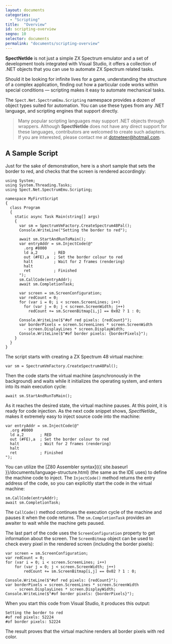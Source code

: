 ```yaml
---
layout: documents
categories: 
  - "Scripting"
title:  "Overview"
id: scripting-overview
seqno: 10
selector: documents
permalink: "documents/scripting-overview"
---
```


__SpectNetIde__ is not just a simple ZX Spectrum emulator
and a set of development tools integrated with Visual Studio,
it offers a collection of .NET objects that you can use to automate
ZX Spectrum related tasks.

Should it be looking for infinite
lives for a game, understanding the structure of a complex
application, finding out how a particular code works within 
special conditions &mdash; scripting makes it easy to automate
mechanical tasks.

The `Spect.Net.SpectrumEmu.Scripting` namespace provides a dozen of object types suited for automation. You can use these
types from any .NET language, and scripting engines that support
directly.

> Many popular scripting languages may support 
.NET objects through wrappers. Although __SpectNetIde__ does not
have any direct support for these languages, contributors are
welcomed to create such adapters. If you are interested, please
contact me at [dotneteer@hotmail.com](mailto:dotneteer@hotmail.com).  

## A Sample Script

Just for the sake of demonstration, here is a short sample that sets
the border to red, and checks that the screen is rendered accordingly:

```
using System;
using System.Threading.Tasks;
using Spect.Net.SpectrumEmu.Scripting;

namespace MyFirstScript
{
  class Program
  {
    static async Task Main(string[] args)
    {
      var sm = SpectrumVmFactory.CreateSpectrum48Pal();
      Console.WriteLine("Setting the border to red");

      await sm.StartAndRunToMain();
      var entryAddr = sm.InjectCode(@"
        .org #8000
        ld a,2       ; RED
        out (#FE),a  ; Set the border colour to red
        halt         ; Wait for 2 frames (rendering)
        halt
        ret          ; Finished
      ");
      sm.CallCode(entryAddr);
      await sm.CompletionTask;

      var screen = sm.ScreenConfiguration;
      var redCount = 0;
      for (var i = 0; i < screen.ScreenLines; i++)
        for (var j = 0; j < screen.ScreenWidth; j++)
          redCount += sm.ScreenBitmap[i,j] == 0x02 ? 1 : 0;

      Console.WriteLine($"#of red pixels: {redCount}");
      var borderPixels = screen.ScreenLines * screen.ScreenWidth
        - screen.DisplayLines * screen.DisplayWidth;
      Console.WriteLine($"#of border pixels: {borderPixels}");
    }
  }
}
```

The script starts with creating a ZX Spectrum 48 virtual machine:

```
var sm = SpectrumVmFactory.CreateSpectrum48Pal();
```

Then the code starts the virtual machine (asynchronously in the background) and waits while it initializes the operating system, and enters into its main execution cycle:

```
await sm.StartAndRunToMain();
```

As it reaches the desired state, the virtual machine pauses. At this point, it is ready for code injection. As the next code snippet shows,  _SpectNetIde__ makes it extremely easy to inject source code into the machine:

```
var entryAddr = sm.InjectCode(@"
  .org #8000
  ld a,2       ; RED
  out (#FE),a  ; Set the border colour to red
  halt         ; Wait for 2 frames (rendering)
  halt
  ret          ; Finished
");
```

You can utilize the [Z80 Assembler syntax]({{ site.baseurl }}/documents/language-structure.html)
(the same as the IDE uses) to define the machine code to inject. 
The `InjectCode()` method returns the entry address of the code, so
you can explicitly start the code in the virtual machine:

```
sm.CallCode(entryAddr);
await sm.CompletionTask;
```

The `CallCode()` method continues the execution cycle of the machine and pauses it when the code returns. The `sm.CompletionTask` provides an awaiter to wait while the machine gets paused.

The last part of the code uses the `ScreenConfiguration` property to
get information about the screen. The `ScreenBitmap` object can be used to check every pixel in the rendered screen (including the border pixels):

```
var screen = sm.ScreenConfiguration;
var redCount = 0;
for (var i = 0; i < screen.ScreenLines; i++)
    for (var j = 0; j < screen.ScreenWidth; j++)
        redCount += sm.ScreenBitmap[i,j] == 0x02 ? 1 : 0;

Console.WriteLine($"#of red pixels: {redCount}");
var borderPixels = screen.ScreenLines * screen.ScreenWidth
    - screen.DisplayLines * screen.DisplayWidth;
Console.WriteLine($"#of border pixels: {borderPixels}");
```

When you start this code from Visual Studio, it produces this output:

```
Setting the border to red
#of red pixels: 52224
#of border pixels: 52224
```

The result proves that the virtual machine renders all border pixels with red color.

